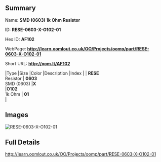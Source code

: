 

## Summary
 
Name: __SMD (0603) 1k Ohm Resistor__

ID: __RESE-0603-X-O102-01__

Hex ID: __AF102__

WebPage: __http://learn.oomlout.co.uk/OO/Projects/oomp/part/RESE-0603-X-O102-01__

Short URL: __http://oom.lt/AF102__


|Type   |Size   |Color   |Description   |Index   |
| __RESE__ <br>Resistor  | __0603__<br>SMD (0603)   |__X__<br>    |__O102__<br>1k Ohm    | __01__<br>  |


## Images
![RESE-0603-X-O102-01](http://oomlout.com/oomp-gen/parts/RESE-0603-X-O102-01/RESE-0603-X-O102-01_420.jpg)

## Full Details

 http://learn.oomlout.co.uk/OO/Projects/oomp/part/RESE-0603-X-O102-01

